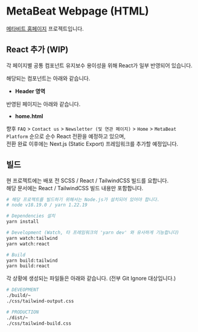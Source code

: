 # MetaBeat Webpage (HTML)

[메타비트 홈페이지](https://metabeat.io) 프로젝트입니다.

## React 추가 (WIP)

각 페이지별 공통 컴포넌트 유지보수 용이성을 위해 React가 일부 반영되어 있습니다.

해당되는 컴포넌트는 아래와 같습니다.

* **Header 영역**

반영된 페이지는 아래와 같습니다.

* **home.html**

향후 `FAQ` > `Contact us` > `Newsletter (및 연관 페이지)` > `Home` > `MetaBeat Platform` 순으로 순수 React 전환을 예정하고 있으며,
<br />
전환 완료 이후에는 Next.js (Static Export) 프레임워크를 추가할 예정입니다.

## 빌드

현 프로젝트에는 배포 전 SCSS / React / TailwindCSS 빌드를 요합니다.
<br />
해당 문서에는 React / TailwindCSS 빌드 내용만 포함합니다.

```bash
# 해당 프로젝트를 빌드하기 위해서는 Node.js가 설치되어 있어야 합니다.
# node v18.19.0 / yarn 1.22.19

# Dependencies 설치
yarn install

# Development (Watch, 타 프레임워크의 'yarn dev' 와 유사하게 기능합니다)
yarn watch:tailwind
yarn watch:react

# Build
yarn build:tailwind
yarn build:react
```

각 상황에 생성되는 파일들은 아래와 같습니다. (전부 Git Ignore 대상입니다.)

```bash
# DEVEOPMENT
./build/~
./css/tailwind-output.css

# PRODUCTION
./dist/~
./css/tailwind-build.css
```
